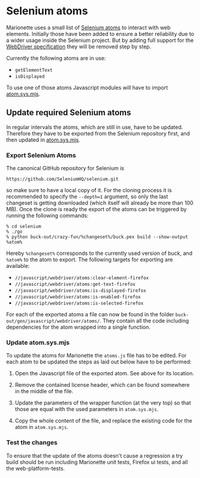Selenium atoms
==============

Marionette uses a small list of [Selenium atoms] to interact with
web elements.  Initially those have been added to ensure a better
reliability due to a wider usage inside the Selenium project. But
by adding full support for the [WebDriver specification] they will
be removed step by step.

Currently the following atoms are in use:

- `getElementText`
- `isDisplayed`

To use one of those atoms Javascript modules will have to import
[atom.sys.mjs].

[Selenium atoms]: https://github.com/SeleniumHQ/selenium/tree/master/javascript/webdriver/atoms
[WebDriver specification]: https://w3c.github.io/webdriver/webdriver-spec.html
[atom.sys.mjs]: https://searchfox.org/mozilla-central/source/remote/marionette/atom.sys.mjs


Update required Selenium atoms
------------------------------

In regular intervals the atoms, which are still in use, have to
be updated.  Therefore they have to be exported from the Selenium
repository first, and then updated in [atom.sys.mjs].


### Export Selenium Atoms

The canonical GitHub repository for Selenium is

	https://github.com/SeleniumHQ/selenium.git

so make sure to have a local copy of it. For the cloning process
it is recommended to specify the `--depth=1` argument, so only the
last changeset is getting downloaded (which itself will already be
more than 100 MB). Once the clone is ready the export of the atoms
can be triggered by running the following commands:

	% cd selenium
	% ./go
	% python buck-out/crazy-fun/%changeset%/buck.pex build --show-output %atom%

Hereby `%changeset%` corresponds to the currently used version of
buck, and `%atom%` to the atom to export. The following targets
for exporting are available:

  - `//javascript/webdriver/atoms:clear-element-firefox`
  - `//javascript/webdriver/atoms:get-text-firefox`
  - `//javascript/webdriver/atoms:is-displayed-firefox`
  - `//javascript/webdriver/atoms:is-enabled-firefox`
  - `//javascript/webdriver/atoms:is-selected-firefox`

For each of the exported atoms a file can now be found in the folder
`buck-out/gen/javascript/webdriver/atoms/`.  They contain all the
code including dependencies for the atom wrapped into a single function.


### Update atom.sys.mjs

To update the atoms for Marionette the `atoms.js` file has to be edited. For
each atom to be updated the steps as laid out below have to be performed:

1. Open the Javascript file of the exported atom. See above for
   its location.

2. Remove the contained license header, which can be found somewhere
   in the middle of the file.

3. Update the parameters of the wrapper function (at the very top)
   so that those are equal with the used parameters in `atom.sys.mjs`.

4. Copy the whole content of the file, and replace the existing
   code for the atom in `atom.sys.mjs`.


### Test the changes

To ensure that the update of the atoms doesn't cause a regression
a try build should be run including Marionette unit tests, Firefox
ui tests, and all the web-platform-tests.
